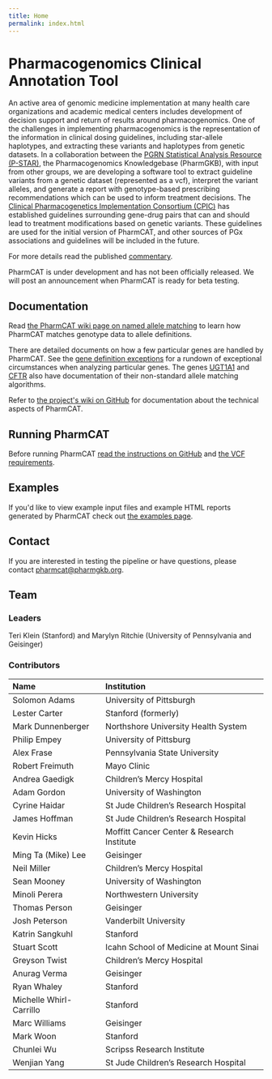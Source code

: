 ```yaml
---
title: Home
permalink: index.html
---
```


# Pharmacogenomics Clinical Annotation Tool

An active area of genomic medicine implementation at many health care organizations and academic medical centers includes development of decision support and return of results around pharmacogenomics.  One of the challenges in implementing pharmacogenomics is the representation of the information in clinical dosing guidelines, including star-allele haplotypes, and extracting these variants and haplotypes from genetic datasets.  In a collaboration between the [PGRN Statistical Analysis Resource (P-STAR)](http://www.pgrn.org/p-star.html), the Pharmacogenomics Knowledgebase (PharmGKB), with input from other groups, we are developing a software tool to extract guideline variants from a genetic dataset (represented as a vcf), interpret the variant alleles, and generate a report with genotype-based prescribing recommendations which can be used to inform treatment decisions.
The [Clinical Pharmacogenetics Implementation Consortium (CPIC)](https://cpicpgx.org) has established guidelines surrounding gene-drug pairs that can and should lead to treatment modifications based on genetic variants.  These guidelines are used for the initial version of PharmCAT, and other sources of PGx associations and guidelines will be included in the future.

For more details read the published [commentary](https://dx.doi.org/10.1002/cpt.928).

PharmCAT is under development and has not been officially released.  We will post an announcement when PharmCAT is ready for beta testing.

## Documentation

Read [the PharmCAT wiki page on named allele matching](https://github.com/PharmGKB/PharmCAT/wiki/NamedAlleleMatcher-101) to learn how PharmCAT matches genotype data to allele definitions.

There are detailed documents on how a few particular genes are handled by PharmCAT. See the [gene definition exceptions](/methods/gene-definition-exceptions) for a rundown of exceptional circumstances when analyzing particular genes. The genes [UGT1A1](/methods/calling/UGT1A1) and [CFTR](/methods/calling/CFTR) also have documentation of their non-standard allele matching algorithms.

Refer to [the project's wiki on GitHub](https://github.com/PharmGKB/PharmCAT/wiki) for documentation about the technical aspects of PharmCAT. 

## Running PharmCAT

Before running PharmCAT [read the instructions on GitHub](https://github.com/PharmGKB/PharmCAT/wiki/Running-PharmCAT) and [the VCF requirements](https://github.com/PharmGKB/PharmCAT/wiki/VCF-Requirements).

## Examples

If you'd like to view example input files and example HTML reports generated by PharmCAT check out [the examples page](/examples).

## Contact

If you are interested in testing the pipeline or have questions, please contact [pharmcat@pharmgkb.org](mailto:pharmcat@pharmgkb.org).

## Team

### Leaders

Teri Klein (Stanford) and Marylyn Ritchie (University of Pennsylvania and Geisinger)

### Contributors

| Name | Institution |
|:-----|:------------|
|Solomon Adams| University of Pittsburgh|
|Lester Carter | Stanford (formerly)|
|Mark Dunnenberger| Northshore University Health System|
|Philip Empey| University of Pittsburg
|Alex Frase| Pennsylvania State University|
|Robert Freimuth |Mayo Clinic|
|Andrea Gaedigk|Children’s Mercy Hospital|
|Adam Gordon | University of Washington|
|Cyrine Haidar | St Jude Children’s Research Hospital|
|James Hoffman|St Jude Children’s Research Hospital|
|Kevin Hicks | Moffitt Cancer Center & Research Institute|
|Ming Ta (Mike) Lee| Geisinger|
|Neil Miller| Children’s Mercy Hospital|
|Sean Mooney |University of Washington|
|Minoli Perera| Northwestern University|
|Thomas Person| Geisinger|
|Josh Peterson |Vanderbilt University|
|Katrin Sangkuhl |Stanford|
|Stuart Scott| Icahn School of Medicine at Mount Sinai|
|Greyson Twist| Children’s Mercy Hospital|
|Anurag Verma |Geisinger|
|Ryan Whaley| Stanford|
|Michelle Whirl-Carrillo |Stanford|
|Marc Williams| Geisinger|
|Mark Woon |Stanford|
|Chunlei Wu| Scripss Research Institute|
|Wenjian Yang |St Jude Children’s Research Hospital|
